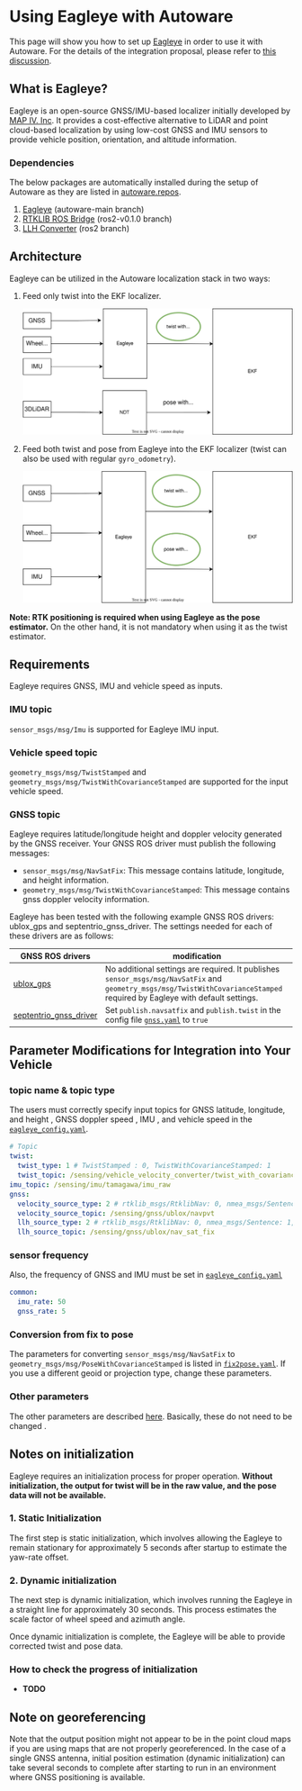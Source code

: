 # Using Eagleye with Autoware

This page will show you how to set up [Eagleye](https://github.com/MapIV/eagleye) in order to use it with Autoware.
For the details of the integration proposal, please refer to [this discussion](https://github.com/orgs/autowarefoundation/discussions/3257).

## What is Eagleye?

Eagleye is an open-source GNSS/IMU-based localizer initially developed by [MAP IV. Inc](https://map4.jp/). It provides a cost-effective alternative to LiDAR and point cloud-based localization by using low-cost GNSS and IMU sensors to provide vehicle position, orientation, and altitude information.

### Dependencies

The below packages are automatically installed during the setup of Autoware as they are listed in [autoware.repos](https://github.com/autowarefoundation/autoware/blob/main/autoware.repos).

1. [Eagleye](https://github.com/MapIV/eagleye.git) (autoware-main branch)
2. [RTKLIB ROS Bridge](https://github.com/MapIV/rtklib_ros_bridge.git) (ros2-v0.1.0 branch)
3. [LLH Converter](https://github.com/MapIV/llh_converter.git) (ros2 branch)

## Architecture

Eagleye can be utilized in the Autoware localization stack in two ways:

1. Feed only twist into the EKF localizer.

   ![Eagleye twist integration](images/eagleye-integration-guide/eagleye_twist.drawio.svg)

2. Feed both twist and pose from Eagleye into the EKF localizer (twist can also be used with regular `gyro_odometry`).

   ![Eagleye pose twist integration](images/eagleye-integration-guide/eagleye_pose_twist.drawio.svg)

**Note: RTK positioning is required when using Eagleye as the pose estimator.**
On the other hand, it is not mandatory when using it as the twist estimator.

## Requirements

Eagleye requires GNSS, IMU and vehicle speed as inputs.

### IMU topic

`sensor_msgs/msg/Imu` is supported for Eagleye IMU input.

### Vehicle speed topic

`geometry_msgs/msg/TwistStamped` and `geometry_msgs/msg/TwistWithCovarianceStamped` are supported for the input vehicle speed.

### GNSS topic

Eagleye requires latitude/longitude height and doppler velocity generated by the GNSS receiver.
Your GNSS ROS driver must publish the following messages:

- `sensor_msgs/msg/NavSatFix`: This message contains latitude, longitude, and height information.
- `geometry_msgs/msg/TwistWithCovarianceStamped`: This message contains gnss doppler velocity information.

Eagleye has been tested with the following example GNSS ROS drivers: ublox_gps and septentrio_gnss_driver. The settings needed for each of these drivers are as follows:

| GNSS ROS drivers                                                                              | modification                                                                                                                                                                     |
| --------------------------------------------------------------------------------------------- | -------------------------------------------------------------------------------------------------------------------------------------------------------------------------------- |
| [ublox_gps](https://github.com/KumarRobotics/ublox/tree/ros2/ublox_gps)                       | No additional settings are required. It publishes `sensor_msgs/msg/NavSatFix` and `geometry_msgs/msg/TwistWithCovarianceStamped` required by Eagleye with default settings.      |
| [septentrio_gnss_driver](https://github.com/septentrio-gnss/septentrio_gnss_driver/tree/ros2) | Set `publish.navsatfix` and `publish.twist` in the config file [`gnss.yaml`](https://github.com/septentrio-gnss/septentrio_gnss_driver/blob/ros2/config/gnss.yaml#L90) to `true` |

## Parameter Modifications for Integration into Your Vehicle

### topic name & topic type

The users must correctly specify input topics for GNSS latitude, longitude, and height , GNSS doppler speed , IMU , and vehicle speed in the [`eagleye_config.yaml`](https://github.com/MapIV/autoware_launch/blob/3f04a9dd7bc4a4c49d4ec790e3f6b9958ab822da/autoware_launch/config/localization/eagleye_config.param.yaml#L7-L16).

```yaml
# Topic
twist:
  twist_type: 1 # TwistStamped : 0, TwistWithCovarianceStamped: 1
  twist_topic: /sensing/vehicle_velocity_converter/twist_with_covariance
imu_topic: /sensing/imu/tamagawa/imu_raw
gnss:
  velocity_source_type: 2 # rtklib_msgs/RtklibNav: 0, nmea_msgs/Sentence: 1, ublox_msgs/NavPVT: 2, geometry_msgs/TwistWithCovarianceStamped: 3
  velocity_source_topic: /sensing/gnss/ublox/navpvt
  llh_source_type: 2 # rtklib_msgs/RtklibNav: 0, nmea_msgs/Sentence: 1, sensor_msgs/NavSatFix: 2
  llh_source_topic: /sensing/gnss/ublox/nav_sat_fix
```

### sensor frequency

Also, the frequency of GNSS and IMU must be set in [`eagleye_config.yaml`](https://github.com/MapIV/autoware_launch/blob/3f04a9dd7bc4a4c49d4ec790e3f6b9958ab822da/autoware_launch/config/localization/eagleye_config.param.yaml#L36)

```yaml
common:
  imu_rate: 50
  gnss_rate: 5
```

### Conversion from fix to pose

The parameters for converting `sensor_msgs/msg/NavSatFix` to `geometry_msgs/msg/PoseWithCovarianceStamped` is listed in [`fix2pose.yaml`](https://github.com/MapIV/eagleye/blob/autoware-main/eagleye_util/fix2pose/launch/fix2pose.xml).
If you use a different geoid or projection type, change these parameters.

### Other parameters

The other parameters are described [here](https://github.com/MapIV/eagleye/tree/autoware-main/eagleye_rt/config).
Basically, these do not need to be changed .

## Notes on initialization

Eagleye requires an initialization process for proper operation. **Without initialization, the output for twist will be in the raw value, and the pose data will not be available.**

### 1. Static Initialization

The first step is static initialization, which involves allowing the Eagleye to remain stationary for approximately 5 seconds after startup to estimate the yaw-rate offset.

### 2. Dynamic initialization

The next step is dynamic initialization, which involves running the Eagleye in a straight line for approximately 30 seconds. This process estimates the scale factor of wheel speed and azimuth angle.

Once dynamic initialization is complete, the Eagleye will be able to provide corrected twist and pose data.

### How to check the progress of initialization

- **TODO**

## Note on georeferencing

Note that the output position might not appear to be in the point cloud maps if you are using maps that are not properly georeferenced.
In the case of a single GNSS antenna, initial position estimation (dynamic initialization) can take several seconds to complete after starting to run in an environment where GNSS positioning is available.
